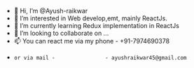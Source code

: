 - 👋 Hi, I’m @Ayush-raikwar
- 👀 I’m interested in Web develop,emt, mainly ReactJs.
- 🌱 I’m currently learning Redux implementation in ReactJs
- 💞️ I’m looking to collaborate on ...
- 📫 You can react me via my phone - +91-7974690378
-     or via mail -                - ayushraikwar45@gmail.com

<!---
Ayush-raikwar/Ayush-raikwar is a ✨ special ✨ repository because its `README.md` (this file) appears on your GitHub profile.
You can click the Preview link to take a look at your changes.
--->

